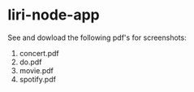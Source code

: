 # liri-node-app


See and dowload the following pdf's for screenshots:

1. concert.pdf
2. do.pdf
3. movie.pdf
4. spotify.pdf
